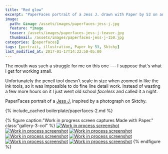 ```yaml
---
title: "Red glow"
excerpt: "PaperFaces portrait of a Jess J. drawn with Paper by 53 on an iPad."
image: 
  path: &image /assets/images/paperfaces-jess-j.jpg 
  feature: *image
  teaser: /assets/images/paperfaces-jess-j-teaser.jpg
  thumbnail: /assets/images/paperfaces-jess-j-150.jpg
categories: [paperfaces]
tags: [portrait, illustration, Paper by 53, Sktchy]
last_modified_at: 2017-01-17T14:22:50-05:00
---
```


The mouth was such a struggle for me on this one --- I suppose that's what I get for working small.

Unfortunately the pencil tool doesn't scale in size when zoomed in like the ink tools, so it was impossible to do fine line detail work. Instead of wasting a few more hours on it I just went old school *faceless* and called it a night.

PaperFaces portrait of a [Jess J.](http://sktchy.com/pFAWd ) inspired by a photograph on Sktchy.

{% include_cached boilerplate/paperfaces-2.md %}

{% figure caption:"Work in progress screen captures Made with Paper." class:"gallery-3-col" %}
[![Work in process screenshot](/assets/images/paperfaces-jess-j-process-1-600.jpg)](/assets/images/paperfaces-jess-j-process-1-lg.jpg)
[![Work in process screenshot](/assets/images/paperfaces-jess-j-process-2-600.jpg)](/assets/images/paperfaces-jess-j-process-2-lg.jpg)
[![Work in process screenshot](/assets/images/paperfaces-jess-j-process-3-600.jpg)](/assets/images/paperfaces-jess-j-process-3-lg.jpg)
[![Work in process screenshot](/assets/images/paperfaces-jess-j-process-4-600.jpg)](/assets/images/paperfaces-jess-j-process-4-lg.jpg)
[![Work in process screenshot](/assets/images/paperfaces-jess-j-process-5-600.jpg)](/assets/images/paperfaces-jess-j-process-5-lg.jpg)
[![Work in process screenshot](/assets/images/paperfaces-jess-j-process-6-600.jpg)](/assets/images/paperfaces-jess-j-process-6-lg.jpg)
[![Work in process screenshot](/assets/images/paperfaces-jess-j-process-7-600.jpg)](/assets/images/paperfaces-jess-j-process-7-lg.jpg)
{% endfigure %}
